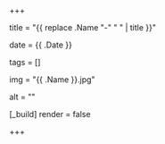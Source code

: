 +++

title = "{{ replace .Name "-" " " | title }}"

date = {{ .Date }}

tags = []

img = "{{ .Name }}.jpg"

alt = ""

[_build]
	render = false

+++

